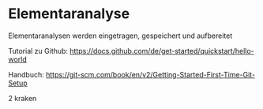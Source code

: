 # Elementaranalyse
Elementaranalysen werden eingetragen, gespeichert und aufbereitet

Tutorial zu Github: https://docs.github.com/de/get-started/quickstart/hello-world

Handbuch: https://git-scm.com/book/en/v2/Getting-Started-First-Time-Git-Setup

2 kraken
